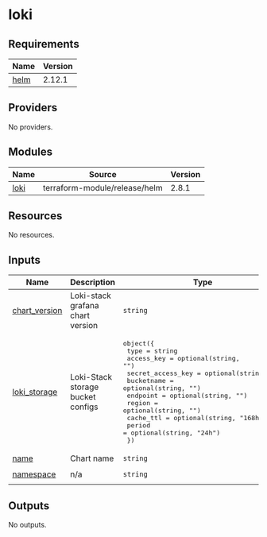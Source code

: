 # loki

<!-- BEGINNING OF PRE-COMMIT-TERRAFORM DOCS HOOK -->
## Requirements

| Name | Version |
|------|---------|
| <a name="requirement_helm"></a> [helm](#requirement\_helm) | 2.12.1 |

## Providers

No providers.

## Modules

| Name | Source | Version |
|------|--------|---------|
| <a name="module_loki"></a> [loki](#module\_loki) | terraform-module/release/helm | 2.8.1 |

## Resources

No resources.

## Inputs

| Name | Description | Type | Default | Required |
|------|-------------|------|---------|:--------:|
| <a name="input_chart_version"></a> [chart\_version](#input\_chart\_version) | Loki-stack grafana chart version | `string` | `"2.10.1"` | no |
| <a name="input_loki_storage"></a> [loki\_storage](#input\_loki\_storage) | Loki-Stack storage bucket configs | <pre>object({<br>    type              = string<br>    access_key        = optional(string, "")<br>    secret_access_key = optional(string, "")<br>    bucketname        = optional(string, "")<br>    endpoint          = optional(string, "")<br>    region            = optional(string, "")<br>    cache_ttl         = optional(string, "168h")<br>    period            = optional(string, "24h")<br>  })</pre> | n/a | yes |
| <a name="input_name"></a> [name](#input\_name) | Chart name | `string` | `"loki"` | no |
| <a name="input_namespace"></a> [namespace](#input\_namespace) | n/a | `string` | `"loki-stack"` | no |

## Outputs

No outputs.
<!-- END OF PRE-COMMIT-TERRAFORM DOCS HOOK -->
